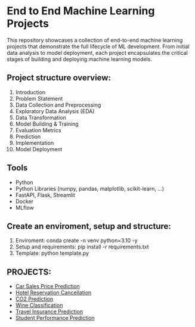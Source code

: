 # **End to End Machine Learning Projects**
This repository showcases a collection of end-to-end machine learning projects that demonstrate the full lifecycle of ML development. From initial data analysis to model deployment, each project encapsulates the critical stages of building and deploying machine learning models.

## Project structure overview:
1. Introduction 
2. Problem Statement
3. Data Collection and Preprocessing
4. Exploratory Data Analysis (EDA)
5. Data Transformation
6. Model Building & Training
7. Evaluation Metrics
8. Prediction
9. Implementation
10. Model Deployment

## Tools
- Python
- Python Libraries (numpy, pandas, matplotlib, scikit-learn, ...)
- FastAPI, Flask, Streamlit
- Docker
- MLflow

## Create an enviroment, setup and structure:
1. Enviroment: conda create -n venv python=3.10 -y
2. Setup and requirements: pip install -r requirements.txt
3. Template: python template.py



## PROJECTS:
- [Car Sales Price Prediction](https://github.com/Ael-Dev/End-to-end-projects/tree/main/Car-Sales-Price-Prediction)
- [Hotel Reservation Cancellation](https://github.com/Ael-Dev/End-to-end-projects/tree/main/Hotel-Reservations-Cancel)
- [CO2 Prediction](https://github.com/Ael-Dev/mlproject_co2_prediction)
- [Wine Classification](https://github.com/Ael-Dev/End-to-end-ML-project-with-MLflow)
- [Travel Insurance Prediction](https://github.com/Ael-Dev/End-to-end-projects/tree/main/Travel-Insurance-Prediction)
- [Student Performance Prediction](https://github.com/Ael-Dev/mlproject)




